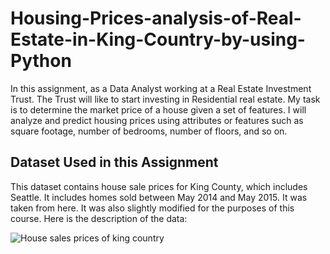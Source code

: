 # Housing-Prices-analysis-of-Real-Estate-in-King-Country-by-using-Python

In this assignment, as a Data Analyst working at a Real Estate Investment Trust. The Trust will like to start investing in Residential real estate. My task is to determine the market price of a house given a set of features. I will analyze and predict housing prices using attributes or features such as square footage, number of bedrooms, number of floors, and so on.

## Dataset Used in this Assignment
This dataset contains house sale prices for King County, which includes Seattle. It includes homes sold between May 2014 and May 2015. It was taken from here. It was also slightly modified for the purposes of this course. Here is the description of the data:

![House sales prices of king country](https://user-images.githubusercontent.com/83023654/120094706-aaf1b600-c13f-11eb-8905-642915f4e45c.jpg)
